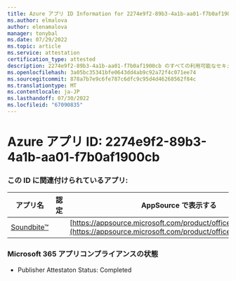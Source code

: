 ```yaml
---
title: Azure アプリ ID Information for 2274e9f2-89b3-4a1b-aa01-f7b0af1900cb
ms.author: elmalova
author: elenamalova
manager: tonybal
ms.date: 07/29/2022
ms.topic: article
ms.service: attestation
certification_type: attested
description: 2274e9f2-89b3-4a1b-aa01-f7b0af1900cb のすべての利用可能なセキュリティとコンプライアンス情報。
ms.openlocfilehash: 3a05bc35341bfe0643dd4ab9c92a72f4c071ee74
ms.sourcegitcommit: 878a7b7e9c6fe787c6dfc9c95d4d46268562f84c
ms.translationtype: MT
ms.contentlocale: ja-JP
ms.lasthandoff: 07/30/2022
ms.locfileid: "67090835"
---
```

# <a name="azure-app-id-2274e9f2-89b3-4a1b-aa01-f7b0af1900cb"></a>Azure アプリ ID: 2274e9f2-89b3-4a1b-aa01-f7b0af1900cb


### <a name="apps-associated-with-this-id"></a>この ID に関連付けられているアプリ:
| **アプリ名** | **認定** | **AppSource で表示する** |
|--------------|---------------|-----------------------|
| [Soundbite&#8482;](../forward/WA200004384.md) |  | [https://appsource.microsoft.com/product/office/WA200004384](https://appsource.microsoft.com/product/office/WA200004384) |

### <a name="microsoft-365-app-compliance-status"></a>Microsoft 365 アプリコンプライアンスの状態
- Publisher Attestaton Status: Completed
